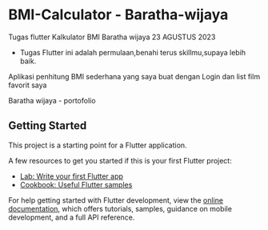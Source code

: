# BMI-Calculator - Baratha-wijaya
Tugas flutter Kalkulator BMI Baratha wijaya 23 AGUSTUS 2023

- Tugas Flutter ini adalah permulaan,benahi terus skillmu,supaya lebih baik.

Aplikasi penhitung BMI sederhana yang saya buat dengan Login dan list film favorit saya

Baratha wijaya - portofolio

## Getting Started

This project is a starting point for a Flutter application.

A few resources to get you started if this is your first Flutter project:

- [Lab: Write your first Flutter app](https://docs.flutter.dev/get-started/codelab)
- [Cookbook: Useful Flutter samples](https://docs.flutter.dev/cookbook)

For help getting started with Flutter development, view the
[online documentation](https://docs.flutter.dev/), which offers tutorials,
samples, guidance on mobile development, and a full API reference.
